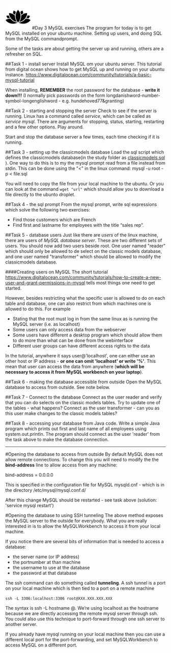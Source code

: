 ![Alt text](../img/lotussm.png)
#Day 3 MySQL exercises
The program for today is to get MySQL installed on your ubuntu machine. Setting up users, and doing SQL from the MySQL commandprompt.

Some of the tasks are about getting the server up and running, others are a refresher on SQL.

##Task 1 - install server
Install MySQL om your ubuntu server.
This tutorial from digital ocean shows how to get MySQL up and running on your ubuntu instance.
<https://www.digitalocean.com/community/tutorials/a-basic-mysql-tutorial>

When installing, **REMEMBER** the root password for the database - **write it down!!!**
(I normally pick passwords on the form longdanishword-number-symbol-longenglishword - e.g. hundehoved77&granting)

##Task 2 - starting and stopping the server
Check to see if the server is running. Linux has a command called _service_, which can be called as _service mysql_. There are arguments for stopping, status, starting, restarting and a few other options. Play around.

Start and stop the database server a few times, each time checking if it is running.

##Task 3 - setting up the classicmodels database
Load the sql script which defines the classicmodels database(in the study folder as [classicmodels.sql](classicmodels.sql) ). 
One way to do this is to my the mysql prompt read from a file instead from stdin. This can be done using the "<" in the linux command:
mysql -u root -p < file.sql

You will need to copy the file from your local machine to the ubuntu. Or you can look at the command `wget "url"` which should allow you to download a file directly to the ubunto droplet.

##Task 4 - the sql prompt
From the mysql prompt, write sql expressions which solve the following two exercises:

* Find those customers which are French
* Find first and lastname for employees with the title “sales rep”.

##Task 5 - database users
Just like there are _users_ of the linux machine, there are users of _MySQL database server_. These are two different sets of users.
You should now add two users beside root. One user named "reader" which should only be allowed to de select on the classic models database, and one user named "transformer" which should be allowed to modify the classicmodels database.

####Creating users on MySQL
The short tutorial <https://www.digitalocean.com/community/tutorials/how-to-create-a-new-user-and-grant-permissions-in-mysql> tells most things one need to get started.

However, besides restricting what the specific user is allowed to do on each table and database, one can also restrict from which machines one is allowed to do this. For example

* Stating that the root must log in from the same linux as is running the MySQL server (i.e. as localhost)
* Some users can only access data from the webserver
* Some users have different a desktop program which should allow them to do more than what can be done from the webinterface
* Different user groups can have different access rights to the data

In the tutorial, anywhere it says user@'localhost', one can either use an other host or IP address - **or one can omit 'localhost' or write '%'**. This mean that user can access the data from anywhere (**which will be necessary to access it from MySQL workbench on your laptop**).

##Task 6 - making the database accessible from outside
Open the MySQL database to access from outside. See note below.

##Task 7 - Connect to the database 
Connect as the user reader and verify that you can do selects on the classic models tables.
Try to update one of the tables - what happens?
Connect as the user transformer - can you as this user make changes to the classic models tables?

##Task 8 - accessing your database from Java code.
Write a simple Java program which prints out first and last name of all employees using system.out.println. The program should connect as the user 'reader' from the task above to make the database connection.

----
#Opening the database to access from outside 
By default MySQL does not allow remote connections. To change this you will need to modify the  the **bind-address** line to allow access from any machine:

bind-address = 0.0.0.0

This is specified in the configuration file for MySQL mysqld.cnf - which is in the directory /etc/mysql/mysql.conf.d/

After this change MySQL should be restarted - see task above (solution: 'service mysql restart')

#Opening the database to using SSH tunneling
The above method exposes the MySQL server to the outside for everybody. What you are really interested in is to allow the MySQLWorkbench to access it from your local machine. 

If you notice there are several bits of information that is needed to access a database:

* the server name (or IP address)
* the portnumber at than machine
* the username to use at the database
* the password at that database

The ssh command can do something called **tunneling**. A ssh tunnel is a port on your local machine which is then tied to a port on a remote machine

``ssh -L 3306:localhost:3306 root@XXX.XXX.XXX.XXX``

The syntax is ssh -L <localport>hostname<remoteport> <username>@<servername>. We’re using localhost as the hostname because we are directly accessing the remote mysql server through ssh. You could also use this technique to port-forward through one ssh server to another server.

If you already have mysql running on your local machine then you can use a different local port for the port-forwarding, and set MySQLWorkbench to access MySQL on a different port.

